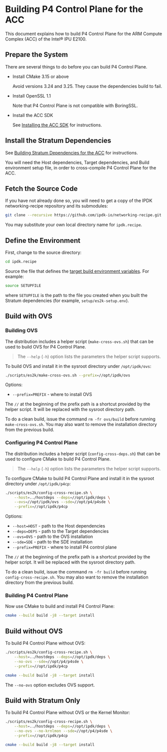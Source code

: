 # Building P4 Control Plane for the ACC

This document explains how to build P4 Control Plane for the ARM Compute
Complex (ACC) of the Intel&reg; IPU E2100.

## Prepare the System

There are several things to do before you can build P4 Control Plane.

- Install CMake 3.15 or above

  Avoid versions 3.24 and 3.25. They cause the dependencies build to fail.

- Install OpenSSL 1.1

  Note that P4 Control Plane is not compatible with BoringSSL.

- Install the ACC SDK

  See [Installing the ACC SDK](installing-acc-sdk.md) for instructions.

## Install the Stratum Dependencies

See [Building Stratum Dependencies for the ACC](../../../setup/building-es2k-stratum-deps.md)
for instructions.

You will need the Host dependencies, Target dependencies, and Build environment
setup file, in order to cross-compile P4 Control Plane for the ACC.

## Fetch the Source Code

If you have not already done so, you will need to get a copy of the IPDK
networking-recipe repository and its submodules:

```bash
git clone --recursive https://github.com/ipdk-io/networking-recipe.git ipdk.recipe
```

You may substitute your own local directory name for `ipdk.recipe`.

## Define the Environment

First, change to the source directory:

```bash
cd ipdk.recipe
```

Source the file that defines the
[target build environment variables](../../../setup/building-es2k-stratum-deps.md#5-defining-the-target-build-environment).
For example:

```bash
source SETUPFILE
```

where `SETUPFILE` is the path to the file you created when you built the
Stratum dependencies (for example, `setup/es2k-setup.env`).

## Build with OVS

### Building OVS

The distribution includes a helper script (`make-cross-ovs.sh`) that can be
used to build OVS for P4 Control Plane.

> The `--help` (`-h`) option lists the parameters the helper script supports.

To build OVS and install it in the sysroot directory under `/opt/ipdk/ovs`:

```bash
./scripts/es2k/make-cross-ovs.sh --prefix=//opt/ipdk/ovs
```

Options:

- `--prefix=PREFIX` - where to install OVS

The `//` at the beginning of the prefix path is a shortcut provided by
the helper script. It will be replaced with the sysroot directory path.

To do a clean build, issue the command `rm -fr ovs/build` before running
`make-cross-ovs.sh`. You may also want to remove the installation
directory from the previous build.

### Configuring P4 Control Plane

The distribution includes a helper script (`config-cross-deps.sh`) that
can be used to configure CMake to build P4 Control Plane.

> The `--help` (`-h`) option lists the parameters the helper script supports.

To configure CMake to build P4 Control Plane and install it in the sysroot
directory under `/opt/ipdk/p4cp`:

```bash
./scripts/es2k/config-cross-recipe.sh \
    --host=../hostdeps --deps=//opt/ipdk/deps \
    --ovs=//opt/ipdk/ovs --sde=//opt/p4/p4sde \
    --prefix=//opt/ipdk/p4cp
```

Options:

- `--host=HOST` - path to the Host dependencies
- `--deps=DEPS` - path to the Target dependencies
- `--ovs=OVS` - path to the OVS installation
- `--sde=SDE` - path to the SDE installation
- `--prefix=PREFIX` - where to install P4 control plane

The `//` at the beginning of the prefix path is a shortcut provided by
the helper script. It will be replaced with the sysroot directory path.

To do a clean build, issue the command `rm -fr build` before running
`config-cross-recipe.sh`. You may also want to remove the installation
directory from the previous build.

### Building P4 Control Plane

Now use CMake to build and install P4 Control Plane:

```bash
cmake --build build -j8 --target install
```

## Build without OVS

To build P4 Control Plane without OVS:

```bash
./scripts/es2k/config-cross-recipe.sh \
    --host=../hostdeps --deps=//opt/ipdk/deps \
    --no-ovs --sde=//opt/p4/p4sde \
    --prefix=//opt/ipdk/p4cp

cmake --build build -j8 --target install
```

The `--no-ovs` option excludes OVS support.

## Build with Stratum Only

To build P4 Control Plane without OVS or the Kernel Monitor:

```bash
./scripts/es2k/config-cross-recipe.sh \
    --host=../hostdeps --deps=//opt/ipdk/deps \
    --no-ovs --no-krnlmon --sde=//opt/p4/p4sde \
    --prefix=//opt/ipdk/p4cp

cmake --build build -j8 --target install
```
